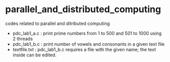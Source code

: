 # parallel_and_distributed_computing
codes related to parallel and ditributed computing
- pdc_lab1_a.c : print prime numbers from 1 to 500 and 501 to 1000 using 2 threads
- pdc_lab1_b.c : print number of vowels and consonants in a given text file
- textfile.txt : pdc_lab1_b.c requires a file with the given name; the text inside can be edited.
